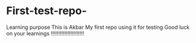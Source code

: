 # First-test-repo-
Learning purpose
This is Akbar
My first repo using it for testing 
Good luck on your learnings !!!!!!!!!!!!!!!!!!!!!!
